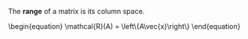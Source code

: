 The **range** of a matrix is its column space.

\begin{equation}
\mathcal{R}(A) = \left\\{A\vec{x}\right\\}
\end{equation}